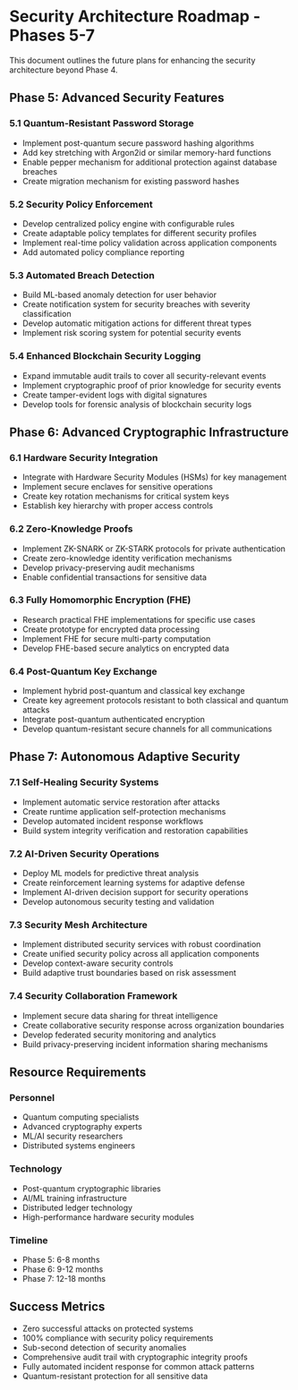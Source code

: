 # Security Architecture Roadmap - Phases 5-7

This document outlines the future plans for enhancing the security architecture beyond Phase 4.

## Phase 5: Advanced Security Features

### 5.1 Quantum-Resistant Password Storage
- Implement post-quantum secure password hashing algorithms
- Add key stretching with Argon2id or similar memory-hard functions
- Enable pepper mechanism for additional protection against database breaches
- Create migration mechanism for existing password hashes

### 5.2 Security Policy Enforcement
- Develop centralized policy engine with configurable rules
- Create adaptable policy templates for different security profiles
- Implement real-time policy validation across application components
- Add automated policy compliance reporting

### 5.3 Automated Breach Detection
- Build ML-based anomaly detection for user behavior
- Create notification system for security breaches with severity classification
- Develop automatic mitigation actions for different threat types
- Implement risk scoring system for potential security events

### 5.4 Enhanced Blockchain Security Logging
- Expand immutable audit trails to cover all security-relevant events
- Implement cryptographic proof of prior knowledge for security events
- Create tamper-evident logs with digital signatures
- Develop tools for forensic analysis of blockchain security logs

## Phase 6: Advanced Cryptographic Infrastructure

### 6.1 Hardware Security Integration
- Integrate with Hardware Security Modules (HSMs) for key management
- Implement secure enclaves for sensitive operations
- Create key rotation mechanisms for critical system keys
- Establish key hierarchy with proper access controls

### 6.2 Zero-Knowledge Proofs
- Implement ZK-SNARK or ZK-STARK protocols for private authentication
- Create zero-knowledge identity verification mechanisms
- Develop privacy-preserving audit mechanisms
- Enable confidential transactions for sensitive data

### 6.3 Fully Homomorphic Encryption (FHE)
- Research practical FHE implementations for specific use cases
- Create prototype for encrypted data processing
- Implement FHE for secure multi-party computation
- Develop FHE-based secure analytics on encrypted data

### 6.4 Post-Quantum Key Exchange
- Implement hybrid post-quantum and classical key exchange
- Create key agreement protocols resistant to both classical and quantum attacks
- Integrate post-quantum authenticated encryption
- Develop quantum-resistant secure channels for all communications

## Phase 7: Autonomous Adaptive Security

### 7.1 Self-Healing Security Systems
- Implement automatic service restoration after attacks
- Create runtime application self-protection mechanisms
- Develop automated incident response workflows
- Build system integrity verification and restoration capabilities

### 7.2 AI-Driven Security Operations
- Deploy ML models for predictive threat analysis
- Create reinforcement learning systems for adaptive defense
- Implement AI-driven decision support for security operations
- Develop autonomous security testing and validation

### 7.3 Security Mesh Architecture
- Implement distributed security services with robust coordination
- Create unified security policy across all application components
- Develop context-aware security controls
- Build adaptive trust boundaries based on risk assessment

### 7.4 Security Collaboration Framework
- Implement secure data sharing for threat intelligence
- Create collaborative security response across organization boundaries
- Develop federated security monitoring and analytics
- Build privacy-preserving incident information sharing mechanisms

## Resource Requirements

### Personnel
- Quantum computing specialists
- Advanced cryptography experts
- ML/AI security researchers
- Distributed systems engineers

### Technology
- Post-quantum cryptographic libraries
- AI/ML training infrastructure
- Distributed ledger technology
- High-performance hardware security modules

### Timeline
- Phase 5: 6-8 months
- Phase 6: 9-12 months
- Phase 7: 12-18 months

## Success Metrics

- Zero successful attacks on protected systems
- 100% compliance with security policy requirements
- Sub-second detection of security anomalies
- Comprehensive audit trail with cryptographic integrity proofs
- Fully automated incident response for common attack patterns
- Quantum-resistant protection for all sensitive data
